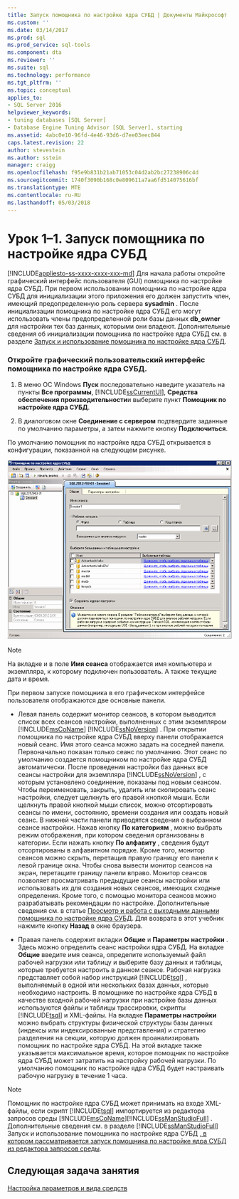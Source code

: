 ```yaml
---
title: Запуск помощника по настройке ядра СУБД | Документы Майкрософт
ms.custom: ''
ms.date: 03/14/2017
ms.prod: sql
ms.prod_service: sql-tools
ms.component: dta
ms.reviewer: ''
ms.suite: sql
ms.technology: performance
ms.tgt_pltfrm: ''
ms.topic: conceptual
applies_to:
- SQL Server 2016
helpviewer_keywords:
- tuning databases [SQL Server]
- Database Engine Tuning Advisor [SQL Server], starting
ms.assetid: 4abc0e10-96fd-4e46-93d6-d7ee03eec844
caps.latest.revision: 22
author: stevestein
ms.author: sstein
manager: craigg
ms.openlocfilehash: f95e9b831b21ab71053c04d2ab2bc27238906c4d
ms.sourcegitcommit: 1740f3090b168c0e809611a7aa6fd514075616bf
ms.translationtype: MTE
ms.contentlocale: ru-RU
ms.lasthandoff: 05/03/2018
---
```

# <a name="lesson-1-1---launching-database-engine-tuning-advisor"></a>Урок 1–1. Запуск помощника по настройке ядра СУБД
[!INCLUDE[appliesto-ss-xxxx-xxxx-xxx-md](../../includes/appliesto-ss-xxxx-xxxx-xxx-md.md)]
Для начала работы откройте графический интерфейс пользователя (GUI) помощника по настройке ядра СУБД. При первом использовании помощника по настройке ядра СУБД для инициализации этого приложения его должен запустить член, имеющий предопределенную роль сервера **sysadmin** . После инициализации помощника по настройке ядра СУБД его могут использовать члены предопределенной роли базы данных **db_owner** для настройки тех баз данных, которыми они владеют. Дополнительные сведения об инициализации помощника по настройке ядра СУБД см. в разделе [Запуск и использование помощника по настройке ядра СУБД](../../relational-databases/performance/start-and-use-the-database-engine-tuning-advisor.md).  
  
### <a name="open-the-database-engine-tuning-advisor-gui"></a>Откройте графический пользовательский интерфейс помощника по настройке ядра СУБД.  
  
1.  В меню ОС Windows **Пуск** последовательно наведите указатель на пункты **Все программы**, [!INCLUDE[ssCurrentUI](../../includes/sscurrentui-md.md)], **Средства обеспечения производительности**и выберите пункт **Помощник по настройке ядра СУБД**.  
  
2.  В диалоговом окне **Соединение с сервером** подтвердите заданные по умолчанию параметры, а затем нажмите кнопку **Подключиться**.  
  
По умолчанию помощник по настройке ядра СУБД открывается в конфигурации, показанной на следующем рисунке.  
  
![Окна по умолчанию помощник настройки ядра базы данных](../../tools/dta/media/defaultdtagui.gif "окна по умолчанию помощник по настройке ядра СУБД")  
  
> [!NOTE]  
> На вкладке и в поле **Имя сеанса** отображается имя компьютера и экземпляра, к которому подключен пользователь. А также текущие дата и время.  
  
При первом запуске помощника в его графическом интерфейсе пользователя отображаются две основные панели.  
  
-   Левая панель содержит монитор сеансов, в котором выводится список всех сеансов настройки, выполненных с этим экземпляром [!INCLUDE[msCoName](../../includes/msconame-md.md)] [!INCLUDE[ssNoVersion](../../includes/ssnoversion-md.md)] . При открытии помощника по настройке ядра СУБД вверху панели отображается новый сеанс. Имя этого сеанса можно задать на соседней панели. Первоначально показан только сеанс по умолчанию. Этот сеанс по умолчанию создается помощником по настройке ядра СУБД автоматически. После проведения настройки баз данных все сеансы настройки для экземпляра [!INCLUDE[ssNoVersion](../../includes/ssnoversion-md.md)] , с которым установлено соединение, показаны под новым сеансом. Чтобы переименовать, закрыть, удалить или скопировать сеанс настройки, следует щелкнуть его правой кнопкой мыши. Если щелкнуть правой кнопкой мыши список, можно отсортировать сеансы по имени, состоянию, времени создания или создать новый сеанс. В нижней части панели приводятся сведения о выбранном сеансе настройки. Нажав кнопку **По категориям** , можно выбрать режим отображения, при котором сведения организованы в категории. Если нажать кнопку **По алфавиту** , сведения будут отсортированы в алфавитном порядке. Кроме того, монитор сеансов можно скрыть, перетащив правую границу его панели к левой границе окна. Чтобы снова вывести монитор сеансов на экран, перетащите границу панели вправо. Монитор сеансов позволяет просматривать предыдущие сеансы настройки или использовать их для создания новых сеансов, имеющих сходные определения. Кроме того, с помощью монитора сеансов можно разрабатывать рекомендации по настройке. Дополнительные сведения см. в статье [Просмотр и работа с выходными данными помощника по настройке ядра СУБД](../../relational-databases/performance/view-and-work-with-the-output-from-the-database-engine-tuning-advisor.md). Для возврата в этот учебник нажмите кнопку **Назад** в окне браузера.  
  
-   Правая панель содержит вкладки **Общие** и **Параметры настройки** . Здесь можно определить сеанс настройки ядра СУБД. На вкладке **Общие** введите имя сеанса, определите используемый файл рабочей нагрузки или таблицу и выберите базу данных и таблицы, которые требуется настроить в данном сеансе. Рабочая нагрузка представляет собой набор инструкций [!INCLUDE[tsql](../../includes/tsql-md.md)] , выполняемый в одной или нескольких базах данных, которые необходимо настроить. В помощнике по настройке ядра СУБД в качестве входной рабочей нагрузки при настройке базы данных используются файлы и таблицы трассировки, скрипты [!INCLUDE[tsql](../../includes/tsql-md.md)] и XML-файлы. На вкладке **Параметры настройки** можно выбрать структуры физической структуры базы данных (индексы или индексированные представления) и стратегию разделения на секции, которую должен проанализировать помощник по настройке ядра СУБД. На этой вкладке также указывается максимальное время, которое помощник по настройке ядра СУБД может затратить на настройку рабочей нагрузки. По умолчанию помощник по настройке ядра СУБД будет настраивать рабочую нагрузку в течение 1 часа.  
  
> [!NOTE]  
> Помощник по настройке ядра СУБД может принимать на входе XML-файлы, если скрипт [!INCLUDE[tsql](../../includes/tsql-md.md)] импортируется из редактора запросов среды [!INCLUDE[msCoName](../../includes/msconame-md.md)][!INCLUDE[ssManStudioFull](../../includes/ssmanstudiofull-md.md)] . Дополнительные сведения см. в разделе [!INCLUDE[ssManStudioFull](../../includes/ssmanstudiofull-md.md)] Запуск и использование помощника по настройке ядра СУБД [, в котором рассматривается запуск помощника по настройке ядра СУБД из редактора запросов среды](../../relational-databases/performance/start-and-use-the-database-engine-tuning-advisor.md).  
  
## <a name="next-task-in-lesson"></a>Следующая задача занятия  
[Настройка параметров и вида средств](../../tools/dta/lesson-1-2-setting-tool-options-and-layout.md)  
  
  
  
